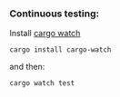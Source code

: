 

### Continuous testing:

Install [cargo watch](https://github.com/passcod/cargo-watch) 

```
cargo install cargo-watch
```

and then:

```
cargo watch test
```
